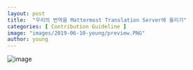 ```yaml
---
layout: post
title:  "우리의 번역을 Mattermost Translation Server에 올리기"
categories: [ Contribution Guideline ]
image: "images/2019-06-10-young/preview.PNG"
author: young
---
```

![image](/2019-1-OSS-L4/images/2019-06-05-young/before_translation.PNG)  